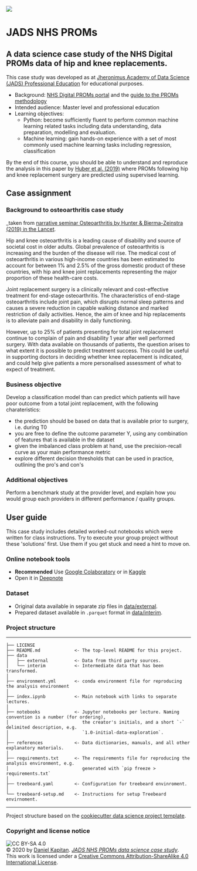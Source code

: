 ![](https://github.com/jads-nl/execute-nhs-proms/blob/master/dataset-cover.jpg)

# JADS NHS PROMs

## A data science case study of the NHS Digital PROMs data of hip and knee replacements.

This case study was developed as at [Jheronimus Academy of Data Science (JADS) Professional Education](https://jads.nl/business.html) for educational purposes. 

* Background: [NHS Digital PROMs portal](https://digital.nhs.uk/data-and-information/data-tools-and-services/data-services/patient-reported-outcome-measures-proms#case-studies) and the [guide to the PROMs methodology](https://digital.nhs.uk/binaries/content/assets/legacy/pdf/g/t/proms_guide_v12.pdf)
* Intended audience: Master level and professional education
* Learning objectives:
  * Python: become sufficiently fluent to perform common machine learning related tasks including data understanding, data preparation, modelling and evaluation.
  * Machine learning: gain hands-on experience with a set of most commonly used machine learning tasks including regression, classification

By the end of this course, you should be able to understand and reproduce the analysis in this paper by [Huber et al. (2019)](https://github.com/dkapitan/jads-nhs-proms/blob/master/references/huber2019predicting.pdf) where PROMs following hip and knee replacement surgery are predicted using supervised learning.

## Case assignment

### Background to osteoarthritis case study
_taken from [narrative seminar Osteoarthritis by Hunter & Bierma-Zeinstra (2019) in the Lancet](https://github.com/dkapitan/jads-nhs-proms/blob/master/references/hunter2019osteaoarthritis.pdf).

Hip and knee osteoarthritis is a leading cause of disability and source of societal cost in older adults. Global prevalence of osteoarthritis is increasing and the burden of the disease will rise. The medical cost of osteoarthritis in various high-income countries has been estimated to account for between 1% and 2.5% of the gross domestic product of these countries, with hip and knee joint replacements representing the major proportion of these health-care costs.

Joint replacement surgery is a clinically relevant and cost-effective treatment for end-stage osteoarthritis. The characteristics of end-stage osteoarthritis include joint pain, which disrupts normal sleep patterns and causes a severe reduction in capable walking distance and marked restriction of daily activities. Hence, the aim of knee and hip replacements is to alleviate pain and disability in daily functioning.

However, up to 25% of patients presenting for total joint replacement continue to complain of pain and disability 1 year after well performed surgery. With data available on thousands of patients, the question arises to what extent it is possible to predict treatment success. This could be useful in supporting doctors in deciding whether knee replacement is indicated, and could help give patients a more personalised assessment of what to expect of treatment.

### Business objective

Develop a classification model than can predict which patients will have poor outcome from a total joint replacement, with the following charateristics:

- the prediction should be based on data that is available prior to surgery, i.e. during T0
- you are free to define the outcome parameter Y, using any combination of features that is available in the dataset
- given the imbalanced class problem at hand, use the precision-recall curve as your main performance metric
- explore different decision thresholds that can be used in practice, outlining the pro's and con's

### Additional objectives

Perform a benchmark study at the provider level, and explain how you would group each providers in different performance / quality groups.


## User guide

This case study includes detailed worked-out notebooks which were written for class instructions. Try to execute your group project without these 'solutions' first. Use them if you get stuck and need a hint to move on. 

### Online notebook tools

* **Recommended** Use [Google Colaboratory](https://colab.research.google.com/github/jads-nl/execute-nhs-proms/blob/master/index.ipynb) or in [Kaggle](https://www.kaggle.com/dkapitan/nhs-proms-case-study)
* Open it in [Deepnote](https://beta.deepnote.com/launch?template=data-science&url=https%3A//github.com/jads-nl/execute-nhs-proms/blob/master/index.ipynb)

### Dataset

* Original data available in separate zip files in [data/external](https://github.com/dkapitan/jads-nhs-proms/tree/master/data/external).
* Prepared dataset available in `.parquet` format in [data/interim](https://github.com/dkapitan/jads-nhs-proms/tree/master/data/interim).

### Project structure

---

    ├── LICENSE
    ├── README.md             <- The top-level README for this project.
    ├── data
    │   ├── external          <- Data from third party sources.
    │   └── interim           <- Intermediate data that has been transformed.
    │
    ├── environment.yml       <- conda environment file for reproducing the analysis environment
    │
    ├── index.ipynb           <- Main notebook with links to separate lectures.
    │
    ├── notebooks             <- Jupyter notebooks per lecture. Naming convention is a number (for ordering),
    │                            the creator's initials, and a short `-` delimited description, e.g.
    │                            `1.0-initial-data-exploration`.
    │
    ├── references            <- Data dictionaries, manuals, and all other explanatory materials.
    │
    ├── requirements.txt      <- The requirements file for reproducing the analysis environment, e.g.
    │                            generated with `pip freeze > requirements.txt`
    │
    ├── treebeard.yaml        <- Configuration for treebeard envinroment.
    │
    └── treebeard-setup.md    <- Instructions for setup Treebeard envirnoment.

---
Project structure based on the [cookiecutter data science project template](https://drivendata.github.io/cookiecutter-data-science/).

### Copyright and license notice

![CC BY-SA 4.0](https://i.creativecommons.org/l/by-sa/4.0/88x31.png)<br>&copy; 2020 by [Daniel Kapitan](https://www.linkedin.com/in/dkapitan). _[JADS NHS PROMs data science case study](https://www.github.com/jads-nl/execute-nhs-proms)_.<br>This work is licensed under a [Creative Commons Attribution-ShareAlike 4.0 International License](http://creativecommons.org/licenses/by-sa/4.0/).

